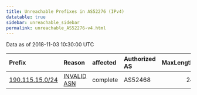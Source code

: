 ```yaml
---
title: Unreachable Prefixes in AS52276 (IPv4)
datatable: true
sidebar: unreachable_sidebar
permalink: unreachable_AS52276-v4.html
---
```


Data as of 2018-11-03 10:30:00 UTC


<div class="datatable-begin"></div>

| Prefix                                                   | Reason                                                                                                 | affected   | Authorized AS   |   MaxLength | Anchor                                         |   unreachable /24s |
|:---------------------------------------------------------|:-------------------------------------------------------------------------------------------------------|:-----------|:----------------|------------:|:-----------------------------------------------|-------------------:|
| [190.115.15.0/24](https://stat.ripe.net/190.115.15.0/24) | [INVALID ASN](https://rpki-validator.ripe.net/announcement-preview?asn=AS52276&prefix=190.115.15.0/24) | complete   | AS52468         |          24 | [LACNIC](unreachable_LACNIC_RPKI_Root-v4.html) |                  1 |

<div class="datatable-end"></div>